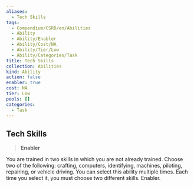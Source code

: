 ```yaml
---
aliases:
  - Tech Skills
tags:
  - Compendium/CSRD/en/Abilities
  - Ability
  - Ability/Enabler
  - Ability/Cost/NA
  - Ability/Tier/Low
  - Ability/Categories/Task
title: Tech Skills
collection: Abilities
kind: Ability
action: false
enabler: true
cost: NA
tier: Low
pools: []
categories:
  - Task
---
```

## Tech Skills  
>**Enabler**
  
You are trained in two skills in which you are not already trained. Choose two of the following: crafting, computers, identifying, machines, piloting, repairing, or vehicle driving. You can select this ability multiple times. Each time you select it, you must choose two different skills. Enabler.